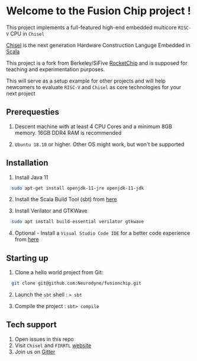 # Welcome to the Fusion Chip project !

This project implements a full-featured high-end embedded multicore `RISC-V` CPU in `Chisel`

[Chisel](https://www.chisel-lang.org/) is the next generation Hardware Construction Languge Embedded in [Scala](https://www.scala-lang.org/)

This project is a fork from Berkeley/SiFive [RocketChip](https://github.com/chipsalliance/rocket-chip) and is supposed for teaching and experimentation purposes.

This will serve as a setup example for other projects and will help newcomers to evaluate `RISC-V` and  `Chisel` as core technologies for your next project

## Prerequesties 

1. Descent machine with at least 4 CPU Cores and a minimum 8GB memory. 16GB DDR4 RAM is recommended

2. `Ubuntu 18.10` or higher. Other OS might work, but won't be supported


## Installation

1. Install Java 11
```bash
  sudo apt-get install openjdk-11-jre openjdk-11-jdk
```

2. Install the Scala Build Tool (sbt) from [here](https://www.scala-sbt.org/1.x/docs/Installing-sbt-on-Linux.html) 

3. Install Verilator and GTKWave 
```bash
  sudo apt install build-essential verilator gtkwave
```

4. Optional - Install a `Visual Studio Code IDE` for a better code experience from [here](https://code.visualstudio.com/download)

## Starting up 

1. Clone a hello world project from Git: 
```bash
  git clone git@github.com:Neurodyne/fusionchip.git
```

2. Launch the `sbt` shell : `> sbt`

3. Compile the project : `sbt> compile`



## Tech support 
1. Open issues in this repo
2. Visit `Chisel` and `FIRRTL` [website](https://www.chisel-lang.org/)
3. Join us on [Gitter](https://gitter.im/freechipsproject/chisel3)
